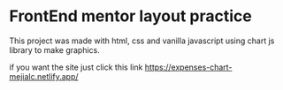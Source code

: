 # FrontEnd mentor layout practice

This project was made with html, css and vanilla javascript using chart js library to make graphics.

if you want the site just click this link https://expenses-chart-mejialc.netlify.app/
